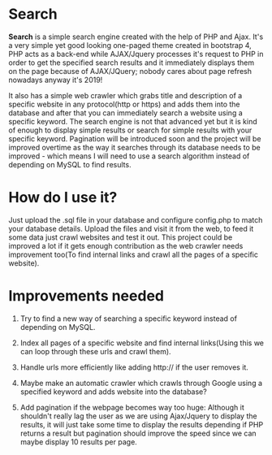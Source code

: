 # Search

**Search** is a simple search engine created with the help of PHP and Ajax. It's a very simple yet good looking one-paged theme created in bootstrap 4, PHP acts as a back-end while AJAX/Jquery processes it's request to PHP in order to get the specified search results and it immediately displays them on the page because of AJAX/JQuery; nobody cares about page refresh nowadays anyway it's 2019! 

It also has a simple web crawler which grabs title and description of a specific website in any protocol(http or https) and adds them into the database and after that you can immediately search a website using a specific keyword. The search engine is not that advanced yet but it is kind of enough to display simple results or search for simple results with your specific keyword. Pagination will be introduced soon and the project will be improved overtime as the way it searches through its database needs to be improved - which means I will need to use a search algorithm instead of depending on MySQL to find results. 

# How do I use it?

Just upload the .sql file in your database and configure config.php to match your database details. Upload the files and visit it from the web, to feed it some data just crawl websites and test it out. This project could be improved a lot if it gets enough contribution as the web crawler needs improvement too(To find internal links and crawl all the pages of a specific website).

# Improvements needed

1. Try to find a new way of searching a specific keyword instead of depending on MySQL.

2. Index all pages of a specific website and find internal links(Using this we can loop through these urls and crawl them).

3. Handle urls more efficiently like adding http:// if the user removes it.

4. Maybe make an automatic crawler which crawls through Google using a specified keyword and adds website into the database?

5. Add pagination if the webpage becomes way too huge: Although it shouldn't really lag the user as we are using Ajax/Jquery to display the results, it will just take some time to display the results depending if PHP returns a result but pagination should improve the speed since we can maybe display 10 results per page.
